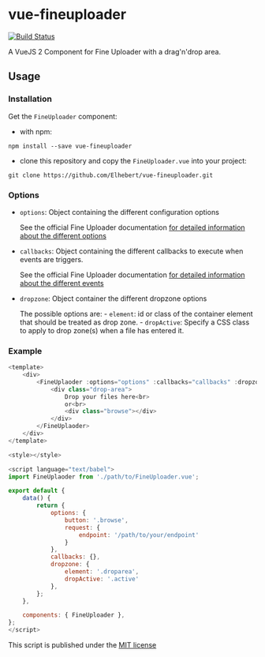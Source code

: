# vue-fineuploader

[![Build Status](https://travis-ci.org/Elhebert/vue-fineuploader.svg?branch=master)](https://travis-ci.org/Elhebert/vue-fineuploader)

A VueJS 2 Component for Fine Uploader with a drag'n'drop area.

## Usage

### Installation

Get the `FineUploader` component:

- with npm:
```
npm install --save vue-fineuploader
```
- clone this repository and copy the `FineUploader.vue` into your project:
```
git clone https://github.com/Elhebert/vue-fineuploader.git
```


### Options

- `options`: Object containing the different configuration options

    See the official Fine Uploader documentation [for detailed information about the different options](http://docs.fineuploader.com/branch/master/api/options.html)

- `callbacks`: Object containing the different callbacks to execute when events are triggers.

    See the official Fine Uploader documentation [for detailed information about the different events](http://docs.fineuploader.com/branch/master/api/events.html)

- `dropzone`: Object container the different dropzone options

	The possible options are:
		- `element`: id or class of the container element that should be treated as drop zone.
		- `dropActive`: Specify a CSS class to apply to drop zone(s) when a file has entered it.

### Example

```js
<template>
    <div>
        <FineUplaoder :options="options" :callbacks="callbacks" :dropzone="dropzone">
            <div class="drop-area">
                Drop your files here<br>
                or<br>
                <div class="browse"></div>
            </div>
        </FineUplaoder>
    </div>
</template>

<style></style>

<script language="text/babel">
import FineUplaoder from './path/to/FineUploader.vue';

export default {
    data() {
        return {
            options: {
                button: '.browse',
                request: {
                    endpoint: '/path/to/your/endpoint'
                }
            },
            callbacks: {},
            dropzone: {
                element: '.droparea',
                dropActive: '.active'
            },
        };
    },

    components: { FineUploader },
};
</script>
```

This script is published under the [MIT license](./LICENSE)